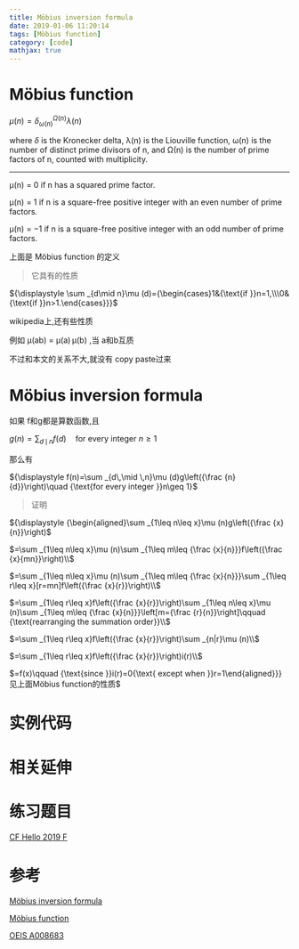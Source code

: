 ```yaml
---
title: Möbius inversion formula
date: 2019-01-06 11:20:14
tags: [Möbius function]
category: [code]
mathjax: true
---
```


# Möbius function

${\displaystyle \mu (n)=\delta _{\omega (n)}^{\Omega (n)}\lambda (n)}$

where ${\displaystyle \delta }$  is the Kronecker delta, λ(n) is the Liouville function, ω(n) is the number of distinct prime divisors of n, and Ω(n) is the number of prime factors of n, counted with multiplicity.

---

μ(n) = 0 if n has a squared prime factor.

μ(n) = 1 if n is a square-free positive integer with an even number of prime factors.

μ(n) = −1 if n is a square-free positive integer with an odd number of prime factors.

上面是 Möbius function 的定义

> 它具有的性质

${\displaystyle \sum _{d\mid n}\mu (d)={\begin{cases}1&{\text{if }}n=1,\\\0&{\text{if }}n>1.\end{cases}}}$

wikipedia上,还有些性质

例如 μ(ab) = μ(a) μ(b) ,当 a和b互质

不过和本文的关系不大,就没有 copy paste过来

# Möbius inversion formula

如果 f和g都是算数函数,且

$g(n)=\sum_{d\,\mid \,n}f(d)\quad\text{for every integer }n\ge 1$

那么有

${\displaystyle f(n)=\sum _{d\,\mid \,n}\mu (d)g\left({\frac {n}{d}}\right)\quad {\text{for every integer }}n\geq 1}$

> 证明

${\displaystyle {\begin{aligned}\sum _{1\leq n\leq x}\mu (n)g\left({\frac {x}{n}}\right)$

$=\sum _{1\leq n\leq x}\mu (n)\sum _{1\leq m\leq {\frac {x}{n}}}f\left({\frac {x}{mn}}\right)\\$

$=\sum _{1\leq n\leq x}\mu (n)\sum _{1\leq m\leq {\frac {x}{n}}}\sum _{1\leq r\leq x}[r=mn]f\left({\frac {x}{r}}\right)\\$

$=\sum _{1\leq r\leq x}f\left({\frac {x}{r}}\right)\sum _{1\leq n\leq x}\mu (n)\sum _{1\leq m\leq {\frac {x}{n}}}\left[m={\frac {r}{n}}\right]\qquad {\text{rearranging the summation order}}\\$

$=\sum _{1\leq r\leq x}f\left({\frac {x}{r}}\right)\sum _{n|r}\mu (n)\\$

$=\sum _{1\leq r\leq x}f\left({\frac {x}{r}}\right)i(r)\\$

$=f(x)\qquad {\text{since }}i(r)=0{\text{ except when }}r=1\end{aligned}}} 见上面Möbius function的性质$


# 实例代码


# 相关延伸


# 练习题目

[CF Hello 2019 F](https://codeforces.com/contest/1097/problem/F)

# 参考

[Möbius inversion formula](https://en.wikipedia.org/wiki/M%C3%B6bius_inversion_formula)

[Möbius function](https://en.wikipedia.org/wiki/M%C3%B6bius_function)

[OEIS A008683](https://oeis.org/A008683)
